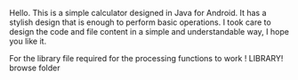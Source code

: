 Hello. This is a simple calculator designed in Java for Android. It has a stylish design that is enough to perform basic operations. I took care to design the code and file content in a simple and understandable way, I hope you like it.

For the library file required for the processing functions to work
 ! LIBRARY! browse folder